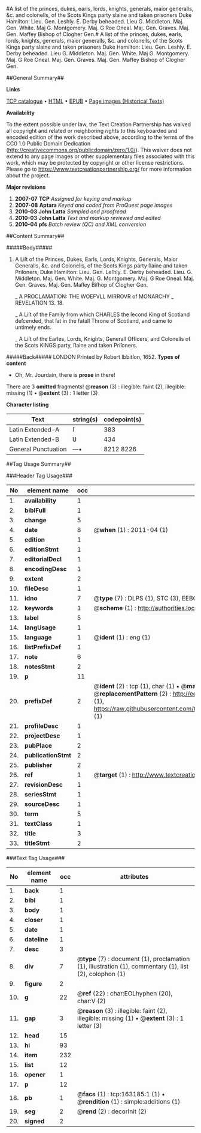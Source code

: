 #A list of the princes, dukes, earls, lords, knights, generals, maior generalls, &c. and colonells, of the Scots Kings party slaine and taken prisoners Duke Hamilton: Lieu. Gen. Leshly. E. Derby beheaded. Lieu G. Middleton. Maj. Gen. White. Maj G. Montgomery. Maj. G Roe Oneal. Maj. Gen. Graves. Maj. Gen. Maffey Bishop of Clogher Gen.#
A list of the princes, dukes, earls, lords, knights, generals, maior generalls, &c. and colonells, of the Scots Kings party slaine and taken prisoners Duke Hamilton: Lieu. Gen. Leshly. E. Derby beheaded. Lieu G. Middleton. Maj. Gen. White. Maj G. Montgomery. Maj. G Roe Oneal. Maj. Gen. Graves. Maj. Gen. Maffey Bishop of Clogher Gen.

##General Summary##

**Links**

[TCP catalogue](http://www.ota.ox.ac.uk/tcp/)  • 
[HTML](http://tei.it.ox.ac.uk/tcp/Texts-HTML/free/A88/A88355.html)  • 
[EPUB](http://tei.it.ox.ac.uk/tcp/Texts-EPUB/free/A88/A88355.epub) • 
[Page images (Historical Texts)](https://historicaltexts.jisc.ac.uk/eebo-99870127e)

**Availability**

To the extent possible under law, the Text Creation Partnership has waived all copyright and related or neighboring rights to this keyboarded and encoded edition of the work described above, according to the terms of the CC0 1.0 Public Domain Dedication (http://creativecommons.org/publicdomain/zero/1.0/). This waiver does not extend to any page images or other supplementary files associated with this work, which may be protected by copyright or other license restrictions. Please go to https://www.textcreationpartnership.org/ for more information about the project.

**Major revisions**

1. __2007-07__ __TCP__ *Assigned for keying and markup*
1. __2007-08__ __Aptara__ *Keyed and coded from ProQuest page images*
1. __2010-03__ __John Latta__ *Sampled and proofread*
1. __2010-03__ __John Latta__ *Text and markup reviewed and edited*
1. __2010-04__ __pfs__ *Batch review (QC) and XML conversion*

##Content Summary##

#####Body#####

1. A Liſt of the Princes, Dukes, Earls, Lords, Knights, Generals, Maior
Generalls, &c. and Colonells, of the Scots Kings party ſlaine and taken Priſoners,
Duke Hamilton: Lieu. Gen. Leſhly. E. Derby beheaded. Lieu. G. Middleton. Maj. Gen. White. Maj. G. Montgomery. Maj. G Roe Oneal. Maj. Gen. Graves. Maj. Gen. Maſſey Biſhop of Clogher Gen.

    _ A
PROCLAMATION:
THE WOEFVLL MIRROVR of MONARCHY
    _ REVELATION 13. 18.

    _ A Liſt of the Family from which
CHARLES the ſecond King of
Scotland deſcended, that ſat in
the fatall Throne of Scotland,
and came to untimely ends.

    _ A Liſt of the Earles, Lords,
Knights, Generall Officers,
and Colonells of the Scots
KINGS party, ſlaine and
taken Priſoners.

#####Back#####
LONDON
Printed by Robert Ibbitſon,
1652.
**Types of content**

  * Oh, Mr. Jourdain, there is **prose** in there!

There are 3 **omitted** fragments! 
 @__reason__ (3) : illegible: faint (2), illegible: missing (1)  •  @__extent__ (3) : 1 letter (3)

**Character listing**


|Text|string(s)|codepoint(s)|
|---|---|---|
|Latin Extended-A|ſ|383|
|Latin Extended-B|Ʋ|434|
|General Punctuation|—•|8212 8226|

##Tag Usage Summary##

###Header Tag Usage###

|No|element name|occ|attributes|
|---|---|---|---|
|1.|__availability__|1||
|2.|__biblFull__|1||
|3.|__change__|5||
|4.|__date__|8| @__when__ (1) : 2011-04 (1)|
|5.|__edition__|1||
|6.|__editionStmt__|1||
|7.|__editorialDecl__|1||
|8.|__encodingDesc__|1||
|9.|__extent__|2||
|10.|__fileDesc__|1||
|11.|__idno__|7| @__type__ (7) : DLPS (1), STC (3), EEBO-CITATION (1), PROQUEST (1), VID (1)|
|12.|__keywords__|1| @__scheme__ (1) : http://authorities.loc.gov/ (1)|
|13.|__label__|5||
|14.|__langUsage__|1||
|15.|__language__|1| @__ident__ (1) : eng (1)|
|16.|__listPrefixDef__|1||
|17.|__note__|6||
|18.|__notesStmt__|2||
|19.|__p__|11||
|20.|__prefixDef__|2| @__ident__ (2) : tcp (1), char (1)  •  @__matchPattern__ (2) : ([0-9\-]+):([0-9IVX]+) (1), (.+) (1)  •  @__replacementPattern__ (2) : http://eebo.chadwyck.com/downloadtiff?vid=$1&page=$2 (1), https://raw.githubusercontent.com/textcreationpartnership/Texts/master/tcpchars.xml#$1 (1)|
|21.|__profileDesc__|1||
|22.|__projectDesc__|1||
|23.|__pubPlace__|2||
|24.|__publicationStmt__|2||
|25.|__publisher__|2||
|26.|__ref__|1| @__target__ (1) : http://www.textcreationpartnership.org/docs/. (1)|
|27.|__revisionDesc__|1||
|28.|__seriesStmt__|1||
|29.|__sourceDesc__|1||
|30.|__term__|5||
|31.|__textClass__|1||
|32.|__title__|3||
|33.|__titleStmt__|2||


###Text Tag Usage###

|No|element name|occ|attributes|
|---|---|---|---|
|1.|__back__|1||
|2.|__bibl__|1||
|3.|__body__|1||
|4.|__closer__|1||
|5.|__date__|1||
|6.|__dateline__|1||
|7.|__desc__|3||
|8.|__div__|7| @__type__ (7) : document (1), proclamation (1), illustration (1), commentary (1), list (2), colophon (1)|
|9.|__figure__|2||
|10.|__g__|22| @__ref__ (22) : char:EOLhyphen (20), char:V (2)|
|11.|__gap__|3| @__reason__ (3) : illegible: faint (2), illegible: missing (1)  •  @__extent__ (3) : 1 letter (3)|
|12.|__head__|15||
|13.|__hi__|93||
|14.|__item__|232||
|15.|__list__|12||
|16.|__opener__|1||
|17.|__p__|12||
|18.|__pb__|1| @__facs__ (1) : tcp:163185:1 (1)  •  @__rendition__ (1) : simple:additions (1)|
|19.|__seg__|2| @__rend__ (2) : decorInit (2)|
|20.|__signed__|2||
